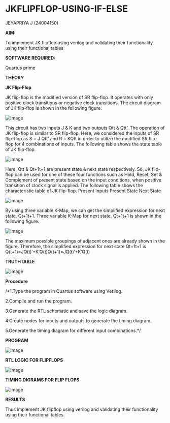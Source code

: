 # JKFLIPFLOP-USING-IF-ELSE

JEYAPRIYA J (24004150)

**AIM:** 

To implement  JK flipflop using verilog and validating their functionality using their functional tables

**SOFTWARE REQUIRED:**

Quartus prime

**THEORY**

**JK Flip-Flop**

JK flip-flop is the modified version of SR flip-flop. It operates with only positive clock transitions or negative clock transitions. The circuit diagram of JK flip-flop is shown in the following figure.

![image](https://github.com/naavaneetha/JKFLIPFLOP-USING-IF-ELSE/assets/154305477/a649c30b-232b-4558-b188-fd6c09845180)


This circuit has two inputs J & K and two outputs Qtt & Qtt’. The operation of JK flip-flop is similar to SR flip-flop. Here, we considered the inputs of SR flip-flop as S = J Qtt’ and R = KQtt in order to utilize the modified SR flip-flop for 4 combinations of inputs. The following table shows the state table of JK flip-flop.

![image](https://github.com/naavaneetha/JKFLIPFLOP-USING-IF-ELSE/assets/154305477/c4360742-e8a8-4937-b089-c46c0433f9a3)

 
Here, Qtt & Qt+1t+1 are present state & next state respectively. So, JK flip-flop can be used for one of these four functions such as Hold, Reset, Set & Complement of present state based on the input conditions, when positive transition of clock signal is applied. The following table shows the characteristic table of JK flip-flop. Present Inputs Present State Next State
 
![image](https://github.com/naavaneetha/JKFLIPFLOP-USING-IF-ELSE/assets/154305477/6c275261-a6d5-4c37-a3a7-1e88ca11c4cd)

By using three variable K-Map, we can get the simplified expression for next state, Qt+1t+1. Three variable K-Map for next state, Qt+1t+1 is shown in the following figure.
 
![image](https://github.com/naavaneetha/JKFLIPFLOP-USING-IF-ELSE/assets/154305477/5174f41b-0ce0-4329-a372-6d1943ea6673)

The maximum possible groupings of adjacent ones are already shown in the figure. Therefore, the simplified expression for next state Qt+1t+1 is Q(t+1)=JQ(t)′+K′Q(t)Q(t+1)=JQ(t)′+K′Q(t)

**TRUTHTABLE**

![image](https://github.com/user-attachments/assets/7d78d398-fd3c-4a0a-8ae8-4c3bc68087ac)

**Procedure**

/*1.Type the program in Quartus software using Verilog.

2.Compile and run the program.

3.Generate the RTL schematic and save the logic diagram.

4.Create nodes for inputs and outputs to generate the timing diagram.

5.Generate the timing diagram for different input combinations.*/

**PROGRAM**

![image](https://github.com/user-attachments/assets/ddbbb03a-00a6-40a5-82b7-6b58e6a85929)

**RTL LOGIC FOR FLIPFLOPS**

![image](https://github.com/user-attachments/assets/b61b4f68-b876-42df-9acf-86133c22f321)

**TIMING DIGRAMS FOR FLIP FLOPS**

![image](https://github.com/user-attachments/assets/348230ee-9d9f-4a72-94eb-2572a69fa412)

**RESULTS**

Thus implement JK flipflop using verilog and validating their functionality using their functional tables.
